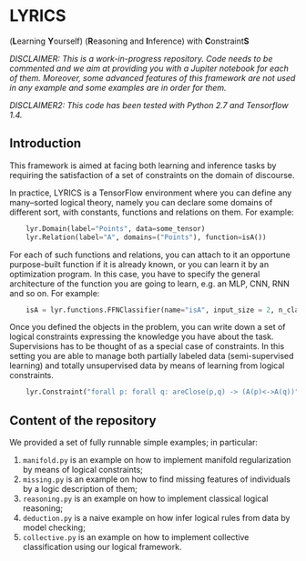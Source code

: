 # LYRICS


(**L**earning **Y**ourself) (**R**easoning and **I**nference) with **C**onstraint**S**



*DISCLAIMER: This is a work-in-progress repository. Code needs to be commented and we aim at providing you with a Jupiter notebook for each of them. Moreover, some advanced features of this framework are not used in any example and some examples are in order for them.*

*DISCLAIMER2: This code has been tested with Python 2.7 and Tensorflow 1.4.*

## Introduction
This framework is aimed at facing both learning and inference tasks by requiring the satisfaction of a set of constraints on the domain of discourse. 

In practice, LYRICS is a TensorFlow environment where you can define any many–sorted logical theory, namely you can declare some domains of different sort, with constants, functions and relations on them.
For example:

```python
    lyr.Domain(label="Points", data=some_tensor)
    lyr.Relation(label="A", domains=("Points"), function=isA())
```

For each of such functions and relations, you can attach to it an opportune purpose-built function if it is already known, or you can learn it by an optimization program. In this case, you have to specify the general architecture of the function you are going to learn, e.g. an MLP, CNN, RNN and so on.
For example:

```python
    isA = lyr.functions.FFNClassifier(name="isA", input_size = 2, n_classes = 1, hidden_sizes = [10,5])
```

Once you defined the objects in the problem, you can write down a set of logical constraints expressing the knowledge you have about the task. Supervisions has to be thought of as a special case of constraints. In this setting you are able to manage both partially labeled data (semi-supervised learning) and totally unsupervised data by means of learning from logical constraints.

```python
    lyr.Constraint("forall p: forall q: areClose(p,q) -> (A(p)<->A(q))")
```


## Content of the repository

We provided a set of fully runnable simple examples; in particular:
1. `manifold.py` is an example on how to implement manifold regularization by means of logical constraints;
2. `missing.py` is an example on how to find missing features of individuals by a logic description of them;
3. `reasoning.py` is an example on how to implement classical logical reasoning;
4. `deduction.py` is a naive example on how infer logical rules from data by model checking;
5. `collective.py` is an example on how to implement collective classification using our logical framework.

